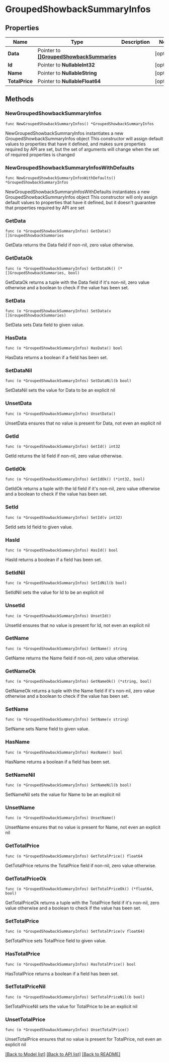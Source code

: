# GroupedShowbackSummaryInfos

## Properties

Name | Type | Description | Notes
------------ | ------------- | ------------- | -------------
**Data** | Pointer to [**[]GroupedShowbackSummaries**](GroupedShowbackSummaries.md) |  | [optional] 
**Id** | Pointer to **NullableInt32** |  | [optional] 
**Name** | Pointer to **NullableString** |  | [optional] 
**TotalPrice** | Pointer to **NullableFloat64** |  | [optional] 

## Methods

### NewGroupedShowbackSummaryInfos

`func NewGroupedShowbackSummaryInfos() *GroupedShowbackSummaryInfos`

NewGroupedShowbackSummaryInfos instantiates a new GroupedShowbackSummaryInfos object
This constructor will assign default values to properties that have it defined,
and makes sure properties required by API are set, but the set of arguments
will change when the set of required properties is changed

### NewGroupedShowbackSummaryInfosWithDefaults

`func NewGroupedShowbackSummaryInfosWithDefaults() *GroupedShowbackSummaryInfos`

NewGroupedShowbackSummaryInfosWithDefaults instantiates a new GroupedShowbackSummaryInfos object
This constructor will only assign default values to properties that have it defined,
but it doesn't guarantee that properties required by API are set

### GetData

`func (o *GroupedShowbackSummaryInfos) GetData() []GroupedShowbackSummaries`

GetData returns the Data field if non-nil, zero value otherwise.

### GetDataOk

`func (o *GroupedShowbackSummaryInfos) GetDataOk() (*[]GroupedShowbackSummaries, bool)`

GetDataOk returns a tuple with the Data field if it's non-nil, zero value otherwise
and a boolean to check if the value has been set.

### SetData

`func (o *GroupedShowbackSummaryInfos) SetData(v []GroupedShowbackSummaries)`

SetData sets Data field to given value.

### HasData

`func (o *GroupedShowbackSummaryInfos) HasData() bool`

HasData returns a boolean if a field has been set.

### SetDataNil

`func (o *GroupedShowbackSummaryInfos) SetDataNil(b bool)`

 SetDataNil sets the value for Data to be an explicit nil

### UnsetData
`func (o *GroupedShowbackSummaryInfos) UnsetData()`

UnsetData ensures that no value is present for Data, not even an explicit nil
### GetId

`func (o *GroupedShowbackSummaryInfos) GetId() int32`

GetId returns the Id field if non-nil, zero value otherwise.

### GetIdOk

`func (o *GroupedShowbackSummaryInfos) GetIdOk() (*int32, bool)`

GetIdOk returns a tuple with the Id field if it's non-nil, zero value otherwise
and a boolean to check if the value has been set.

### SetId

`func (o *GroupedShowbackSummaryInfos) SetId(v int32)`

SetId sets Id field to given value.

### HasId

`func (o *GroupedShowbackSummaryInfos) HasId() bool`

HasId returns a boolean if a field has been set.

### SetIdNil

`func (o *GroupedShowbackSummaryInfos) SetIdNil(b bool)`

 SetIdNil sets the value for Id to be an explicit nil

### UnsetId
`func (o *GroupedShowbackSummaryInfos) UnsetId()`

UnsetId ensures that no value is present for Id, not even an explicit nil
### GetName

`func (o *GroupedShowbackSummaryInfos) GetName() string`

GetName returns the Name field if non-nil, zero value otherwise.

### GetNameOk

`func (o *GroupedShowbackSummaryInfos) GetNameOk() (*string, bool)`

GetNameOk returns a tuple with the Name field if it's non-nil, zero value otherwise
and a boolean to check if the value has been set.

### SetName

`func (o *GroupedShowbackSummaryInfos) SetName(v string)`

SetName sets Name field to given value.

### HasName

`func (o *GroupedShowbackSummaryInfos) HasName() bool`

HasName returns a boolean if a field has been set.

### SetNameNil

`func (o *GroupedShowbackSummaryInfos) SetNameNil(b bool)`

 SetNameNil sets the value for Name to be an explicit nil

### UnsetName
`func (o *GroupedShowbackSummaryInfos) UnsetName()`

UnsetName ensures that no value is present for Name, not even an explicit nil
### GetTotalPrice

`func (o *GroupedShowbackSummaryInfos) GetTotalPrice() float64`

GetTotalPrice returns the TotalPrice field if non-nil, zero value otherwise.

### GetTotalPriceOk

`func (o *GroupedShowbackSummaryInfos) GetTotalPriceOk() (*float64, bool)`

GetTotalPriceOk returns a tuple with the TotalPrice field if it's non-nil, zero value otherwise
and a boolean to check if the value has been set.

### SetTotalPrice

`func (o *GroupedShowbackSummaryInfos) SetTotalPrice(v float64)`

SetTotalPrice sets TotalPrice field to given value.

### HasTotalPrice

`func (o *GroupedShowbackSummaryInfos) HasTotalPrice() bool`

HasTotalPrice returns a boolean if a field has been set.

### SetTotalPriceNil

`func (o *GroupedShowbackSummaryInfos) SetTotalPriceNil(b bool)`

 SetTotalPriceNil sets the value for TotalPrice to be an explicit nil

### UnsetTotalPrice
`func (o *GroupedShowbackSummaryInfos) UnsetTotalPrice()`

UnsetTotalPrice ensures that no value is present for TotalPrice, not even an explicit nil

[[Back to Model list]](../README.md#documentation-for-models) [[Back to API list]](../README.md#documentation-for-api-endpoints) [[Back to README]](../README.md)


